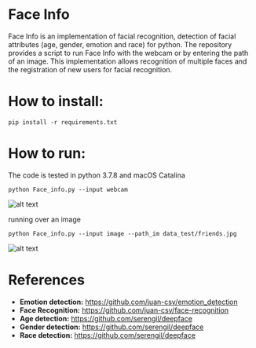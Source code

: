 # Face Info
Face Info is an implementation of facial recognition, detection of facial attributes (age, gender, emotion and race) for python.
The repository provides a script to run Face Info with the webcam or by entering the path of an image.
This implementation allows recognition of multiple faces and the registration of new users for facial recognition.

# How to install:
<pre><code>pip install -r requirements.txt </code></pre>


# How to run:
The code is tested in python 3.7.8 and macOS Catalina
<pre><code>python Face_info.py --input webcam </code></pre>
![alt text](https://github.com/juan-csv/Face_info/blob/master/results/Face_ID.gif)



running over an image
<pre><code>python Face_info.py --input image --path_im data_test/friends.jpg </code></pre>
![alt text](https://github.com/juan-csv/Face_info/blob/master/results/result.png)


# References

- **Emotion detection:** https://github.com/juan-csv/emotion_detection
- **Face Recognition:** https://github.com/juan-csv/face-recognition
- **Age detection:** https://github.com/serengil/deepface
- **Gender detection:** https://github.com/serengil/deepface
- **Race detection:** https://github.com/serengil/deepface